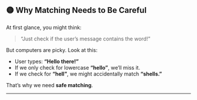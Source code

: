 ## 🟡 Why Matching Needs to Be Careful

At first glance, you might think:

> “Just check if the user’s message contains the word!”

But computers are picky. Look at this:

* User types: **“Hello there!”**
* If we only check for lowercase **“hello”**, we’ll miss it.
* If we check for **“hell”**, we might accidentally match **“shells.”**

That’s why we need **safe matching**.

---
